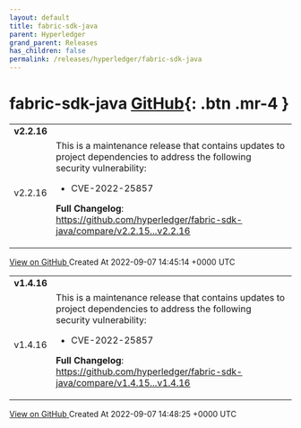 ```yaml
---
layout: default
title: fabric-sdk-java
parent: Hyperledger
grand_parent: Releases
has_children: false
permalink: /releases/hyperledger/fabric-sdk-java
---
```


# fabric-sdk-java <span class="fs-3 right-align">[GitHub](https://github.com/hyperledger/fabric-sdk-java){: .btn .mr-4 }</span>


<div>
    <table>
        <tr>
            <td colspan="2">
                <b>
                    v2.2.16
                </b>
            </td>
        </tr>
        <tr>
            <td>
                <span class="chip">
                    v2.2.16
                </span>
            </td>
            <td>
                This is a maintenance release that contains updates to project dependencies to address the following security vulnerability:

* CVE-2022-25857

**Full Changelog**: https://github.com/hyperledger/fabric-sdk-java/compare/v2.2.15...v2.2.16
            </td>
        </tr>
    </table>
    <a href="https://github.com/hyperledger/fabric-sdk-java/releases/tag/v2.2.16" class=".btn">
        View on GitHub
    </a>
    <span class="right-align">
        Created At 2022-09-07 14:45:14 +0000 UTC
    </span>
</div>

<div>
    <table>
        <tr>
            <td colspan="2">
                <b>
                    v1.4.16
                </b>
            </td>
        </tr>
        <tr>
            <td>
                <span class="chip">
                    v1.4.16
                </span>
            </td>
            <td>
                This is a maintenance release that contains updates to project dependencies to address the following security vulnerability:

* CVE-2022-25857

**Full Changelog**: https://github.com/hyperledger/fabric-sdk-java/compare/v1.4.15...v1.4.16
            </td>
        </tr>
    </table>
    <a href="https://github.com/hyperledger/fabric-sdk-java/releases/tag/v1.4.16" class=".btn">
        View on GitHub
    </a>
    <span class="right-align">
        Created At 2022-09-07 14:48:25 +0000 UTC
    </span>
</div>

